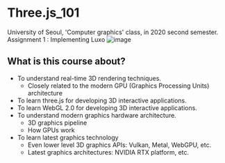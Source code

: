 # Three.js_101

University of Seoul, 'Computer graphics' class, in 2020 second semester.
Assignment 1 : Implementing Luxo
![image](https://user-images.githubusercontent.com/44190293/100245126-0d90ac00-2f7b-11eb-8d17-bdece9de70d2.png)

## What is this course about?

- To understand real-time 3D rendering techniques.
  - Closely related to the modern GPU (Graphics Processing Units) architecture
- To learn three.js for developing 3D interactive applications.
- To learn WebGL 2.0 for developing 3D interactive applications.
- To understand modern graphics hardware architecture.
  - 3D graphics pipeline
  - How GPUs work
- To learn latest graphics technology
  - Even lower level 3D graphics APIs: Vulkan, Metal, WebGPU, etc.
  - Latest graphics architectures: NVIDIA RTX platform, etc.
